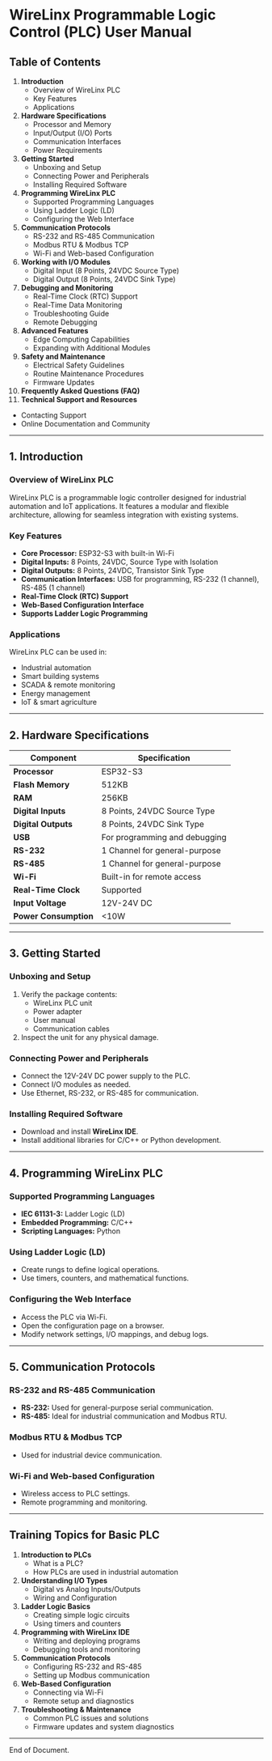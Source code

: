 # **WireLinx Programmable Logic Control (PLC) User Manual**

## **Table of Contents**
1. **Introduction**
   - Overview of WireLinx PLC
   - Key Features
   - Applications
2. **Hardware Specifications**
   - Processor and Memory
   - Input/Output (I/O) Ports
   - Communication Interfaces
   - Power Requirements
3. **Getting Started**
   - Unboxing and Setup
   - Connecting Power and Peripherals
   - Installing Required Software
4. **Programming WireLinx PLC**
   - Supported Programming Languages
   - Using Ladder Logic (LD)
   - Configuring the Web Interface
5. **Communication Protocols**
   - RS-232 and RS-485 Communication
   - Modbus RTU & Modbus TCP
   - Wi-Fi and Web-based Configuration
6. **Working with I/O Modules**
   - Digital Input (8 Points, 24VDC Source Type)
   - Digital Output (8 Points, 24VDC Sink Type)
7. **Debugging and Monitoring**
   - Real-Time Clock (RTC) Support
   - Real-Time Data Monitoring
   - Troubleshooting Guide
   - Remote Debugging
8. **Advanced Features**
   - Edge Computing Capabilities
   - Expanding with Additional Modules
9. **Safety and Maintenance**
   - Electrical Safety Guidelines
   - Routine Maintenance Procedures
   - Firmware Updates
10. **Frequently Asked Questions (FAQ)**
11. **Technical Support and Resources**
   - Contacting Support
   - Online Documentation and Community

---

## **1. Introduction**
### **Overview of WireLinx PLC**
WireLinx PLC is a programmable logic controller designed for industrial automation and IoT applications. It features a modular and flexible architecture, allowing for seamless integration with existing systems.

### **Key Features**
- **Core Processor:** ESP32-S3 with built-in Wi-Fi
- **Digital Inputs:** 8 Points, 24VDC, Source Type with Isolation
- **Digital Outputs:** 8 Points, 24VDC, Transistor Sink Type
- **Communication Interfaces:** USB for programming, RS-232 (1 channel), RS-485 (1 channel)
- **Real-Time Clock (RTC) Support**
- **Web-Based Configuration Interface**
- **Supports Ladder Logic Programming**

### **Applications**
WireLinx PLC can be used in:
- Industrial automation
- Smart building systems
- SCADA & remote monitoring
- Energy management
- IoT & smart agriculture

---

## **2. Hardware Specifications**

| Component               | Specification                    |
|-------------------------|---------------------------------|
| **Processor**          | ESP32-S3                        |
| **Flash Memory**       | 512KB                           |
| **RAM**                | 256KB                           |
| **Digital Inputs**     | 8 Points, 24VDC Source Type    |
| **Digital Outputs**    | 8 Points, 24VDC Sink Type     |
| **USB**               | For programming and debugging   |
| **RS-232**            | 1 Channel for general-purpose  |
| **RS-485**            | 1 Channel for general-purpose  |
| **Wi-Fi**             | Built-in for remote access     |
| **Real-Time Clock**   | Supported                       |
| **Input Voltage**     | 12V-24V DC                      |
| **Power Consumption** | <10W                            |

---

## **3. Getting Started**
### **Unboxing and Setup**
1. Verify the package contents:
   - WireLinx PLC unit
   - Power adapter
   - User manual
   - Communication cables
2. Inspect the unit for any physical damage.

### **Connecting Power and Peripherals**
- Connect the 12V-24V DC power supply to the PLC.
- Connect I/O modules as needed.
- Use Ethernet, RS-232, or RS-485 for communication.

### **Installing Required Software**
- Download and install **WireLinx IDE**.
- Install additional libraries for C/C++ or Python development.

---

## **4. Programming WireLinx PLC**
### **Supported Programming Languages**
- **IEC 61131-3:** Ladder Logic (LD)
- **Embedded Programming:** C/C++
- **Scripting Languages:** Python

### **Using Ladder Logic (LD)**
- Create rungs to define logical operations.
- Use timers, counters, and mathematical functions.

### **Configuring the Web Interface**
- Access the PLC via Wi-Fi.
- Open the configuration page on a browser.
- Modify network settings, I/O mappings, and debug logs.

---

## **5. Communication Protocols**
### **RS-232 and RS-485 Communication**
- **RS-232:** Used for general-purpose serial communication.
- **RS-485:** Ideal for industrial communication and Modbus RTU.

### **Modbus RTU & Modbus TCP**
- Used for industrial device communication.

### **Wi-Fi and Web-based Configuration**
- Wireless access to PLC settings.
- Remote programming and monitoring.

---

## **Training Topics for Basic PLC**
1. **Introduction to PLCs**
   - What is a PLC?
   - How PLCs are used in industrial automation
2. **Understanding I/O Types**
   - Digital vs Analog Inputs/Outputs
   - Wiring and Configuration
3. **Ladder Logic Basics**
   - Creating simple logic circuits
   - Using timers and counters
4. **Programming with WireLinx IDE**
   - Writing and deploying programs
   - Debugging tools and monitoring
5. **Communication Protocols**
   - Configuring RS-232 and RS-485
   - Setting up Modbus communication
6. **Web-Based Configuration**
   - Connecting via Wi-Fi
   - Remote setup and diagnostics
7. **Troubleshooting & Maintenance**
   - Common PLC issues and solutions
   - Firmware updates and system diagnostics

---

End of Document.

